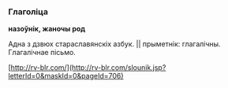 ### Глаголіца
**назоўнік, жаночы род**

Адна з дзвюх стараславянскіх азбук. || прыметнік: глагалічны. Глагалічнае пісьмо.

<a rel="author">[http://rv-blr.com/](http://rv-blr.com/slounik.jsp?letterId=0&maskId=0&pageId=706)</a>
